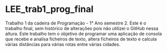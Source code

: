 # LEE_trab1_prog_final
Trabalho 1 da cadeira de Programação - 1° Ano semestre 2.  Este é o trabalho final, sem histórico de alterações pois não utilizei o GitHub nessa altura.  Este trabalho tem o objetivo de programar uma aplicação de consola que recebe e analisa ficheiros de texto, altera ficheiros de texto e calcula várias distâncias para várias rotas entre várias cidades.
